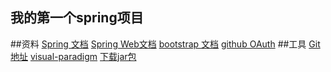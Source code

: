 ## 我的第一个spring项目

##资料
[Spring 文档](https://spring.io/guides)
[Spring Web文档](https://spring.io/guides/gs/serving-web-content/)
[bootstrap 文档](https://v3.bootcss.com/getting-started/)
[github OAuth](https://developer.github.com/apps/building-github-apps/creating-a-github-app/)
##工具
[Git地址](https://github.com/HeDingsheng/community)
[visual-paradigm](http://www.visual-paradigm)
[下载jar包](https://mvnrepository.com/)